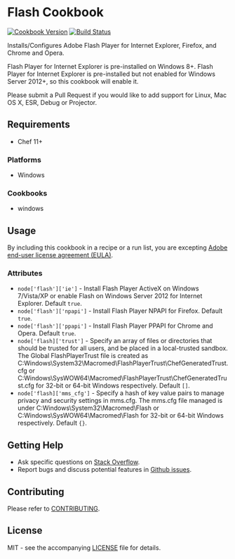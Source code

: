 # Flash Cookbook

[![Cookbook Version](http://img.shields.io/cookbook/v/flash.svg?style=flat-square)][supermarket]
[![Build Status](http://img.shields.io/travis/dhoer/chef-flash.svg?style=flat-square)][travis]

[supermarket]: https://supermarket.chef.io/cookbooks/flash
[travis]: https://travis-ci.org/dhoer/chef-flash

Installs/Configures Adobe Flash Player for Internet Explorer, Firefox, and Chrome and Opera.

Flash Player for Internet Explorer is pre-installed on Windows 8+.  Flash Player for Internet Explorer is 
pre-installed but not enabled for Windows Server 2012+, so this cookbook will enable it.

Please submit a Pull Request if you would like to add support for Linux, Mac OS X, ESR, Debug or Projector.

## Requirements

- Chef 11+

### Platforms

- Windows

### Cookbooks

- windows

## Usage

By including this cookbook in a recipe or a run list, you are excepting 
[Adobe end-user license agreement (EULA)](http://www.adobe.com/products/eula/tools/flashplayer_usage.html).

### Attributes
* `node['flash']['ie']` - Install Flash Player ActiveX on Windows 7/Vista/XP or enable Flash on Windows Server 2012 
for Internet Explorer.  Default `true`.
* `node['flash']['npapi']` - Install Flash Player NPAPI for Firefox. Default `true`.
* `node['flash']['ppapi']` - Install Flash Player PPAPI for Chrome and Opera. Default `true`.
* `node['flash]['trust']` - Specify an array of files or directories that should be trusted for all 
users, and be placed in a local-trusted sandbox. The Global FlashPlayerTrust file is created as
C:Windows\System32\Macromed\FlashPlayerTrust\ChefGeneratedTrust.cfg or
C:Windows\SysWOW64\Macromed\FlashPlayerTrust\ChefGeneratedTrust.cfg for 32-bit or 64-bit Windows respectively. 
Default `[]`.
* `node['flash]['mms_cfg']` - Specify a hash of key value pairs to manage privacy and security settings in mms.cfg. 
The mms.cfg file managed is under C:Windows\System32\Macromed\Flash or
C:Windows\SysWOW64\Macromed\Flash for 32-bit or 64-bit Windows respectively. Default `{}`.

## Getting Help

- Ask specific questions on [Stack Overflow](http://stackoverflow.com/questions/tagged/flash).
- Report bugs and discuss potential features in [Github issues](https://github.com/dhoer/chef-flash/issues).

## Contributing

Please refer to [CONTRIBUTING](https://github.com/dhoer/chef-flash/blob/master/CONTRIBUTING.md).

## License

MIT - see the accompanying [LICENSE](https://github.com/dhoer/chef-flash/blob/master/LICENSE.md) file for details.

